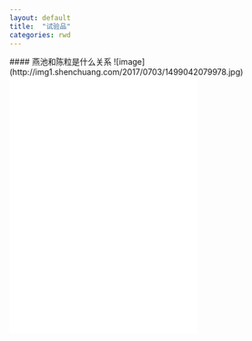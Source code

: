 ```yaml
---
layout: default
title:  "试验品"
categories: rwd
---
```

<div markdown="1">
#### 燕池和陈粒是什么关系
![image](http://img1.shenchuang.com/2017/0703/1499042079978.jpg)

</div>
<iframe frameborder="no" border="0" marginwidth="0" marginheight="0" width=330 height=450 src="//music.163.com/outchain/player?type=1&id=3078121&auto=1&height=430"></iframe>
